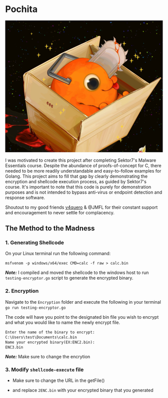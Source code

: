 # Pochita

![files](./Images/pochita.jpg)

I was motivated to create this project after completing Sektor7's Malware Essentials course. Despite the abundance of proofs-of-concept for C, there needed to be more readily understandable and easy-to-follow examples for Golang. This project aims to fill that gap by clearly demonstrating the encryption and shellcode execution process, as guided by Sektor7's course. It's important to note that this code is purely for demonstration purposes and is not intended to bypass anti-virus or endpoint detection and response software.

Shoutout to my good friends [v4quero](https://github.com/v4quero) & @JMFL for their constant support and encouragement to never settle for complacency.

## The Method to the Madness


### 1. Generating Shellcode

On your Linux terminal run the following command:

```
msfvenom -p windows/x64/exec CMD=calc -f raw > calc.bin
```

***Note:*** I compiled and moved the shellcode to the windows host to run `testing-encryptor.go` script to generate the encrypted binary.


### 2. Encryption

Navigate to the `Encryption` folder and execute the following in your terminal `go run testing-encryptor.go `

The code will have you point to the designated bin file you wish to encrypt and what you would like to name the
newly encrypt file.

```azure
Enter the name of the binary to encrypt:
C:\Users\test\Documents\calc.bin
Name your encrypted binary(EX:ENC2.bin):
ENC3.bin
```
***Note:*** Make sure to change the encrytion 

### 3. Modify `shellcode-execute` file

- Make sure to change the URL in the getFile()

- and replace `2ENC.bin` with your encrypted binary that you generated